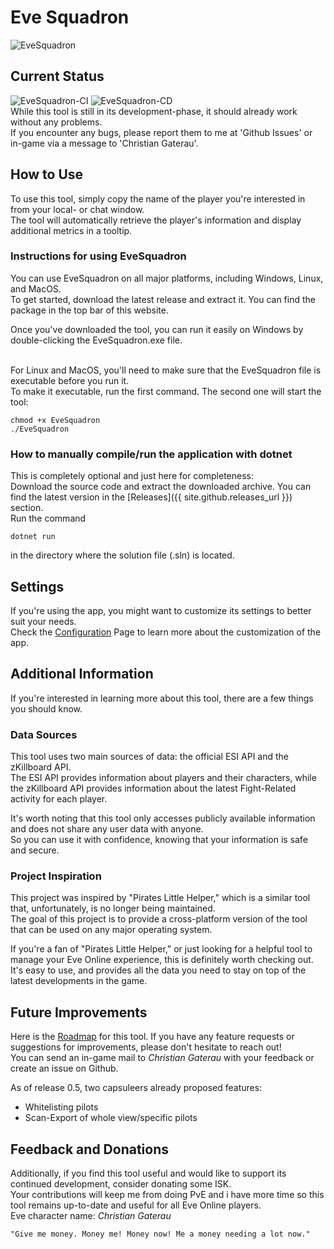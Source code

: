 # Eve Squadron
![EveSquadron](https://user-images.githubusercontent.com/42657063/233725331-43542b46-c892-4a13-85e0-61cd9c15d49f.gif)

## Current Status
![EveSquadron-CI](https://github.com/erythana/EveSquadron/actions/workflows/EveSquadron-CI.yml/badge.svg)
![EveSquadron-CD](https://github.com/erythana/EveSquadron/actions/workflows/EveSquadron-CD.yml/badge.svg)
<br />
While this tool is still in its development-phase, it should already work without any problems.<br/>
If you encounter any bugs, please report them to me at 'Github Issues' or in-game via a message to 'Christian Gaterau'.

## How to Use

To use this tool, simply copy the name of the player you're interested in from your local- or chat window.<br />
The tool will automatically retrieve the player's information and display additional metrics in a tooltip.

### Instructions for using EveSquadron

You can use EveSquadron on all major platforms, including Windows, Linux, and MacOS.<br />
To get started, download the latest release and extract it. You can find the package in the top bar of this website.

Once you've downloaded the tool, you can run it easily on Windows by double-clicking the EveSquadron.exe file.

<br />
For Linux and MacOS, you'll need to make sure that the EveSquadron file is executable before you run it.<br />
To make it executable, run the first command. The second one will start the tool:

```
chmod +x EveSquadron
./EveSquadron
```

### How to manually compile/run the application with dotnet
This is completely optional and just here for completeness:<br />
Download the source code and extract the downloaded archive. You can find the latest version in the [Releases]({{ site.github.releases_url }}) section.<br />
Run the command<br />
```
dotnet run
```
in the directory where the solution file (.sln) is located.

## Settings
If you're using the app, you might want to customize its settings to better suit your needs.<br />
Check the [Configuration](./configuration.markdown) Page to learn more about the customization of the app.

## Additional Information

If you're interested in learning more about this tool, there are a few things you should know.<br />

### Data Sources

This tool uses two main sources of data: the official ESI API and the zKillboard API.<br />
The ESI API provides information about players and their characters, while the zKillboard API provides information about the latest Fight-Related activity for each player.

It's worth noting that this tool only accesses publicly available information and does not share any user data with anyone.<br />
So you can use it with confidence, knowing that your information is safe and secure.

### Project Inspiration

This project was inspired by "Pirates Little Helper," which is a similar tool that, unfortunately, is no longer being maintained.<br />
The goal of this project is to provide a cross-platform version of the tool that can be used on any major operating system.

If you're a fan of "Pirates Little Helper," or just looking for a helpful tool to manage your Eve Online experience, this is definitely worth checking out.<br />
It's easy to use, and provides all the data you need to stay on top of the latest developments in the game.

## Future Improvements

Here is the [Roadmap](./roadmap.markdown) for this tool.
If you have any feature requests or suggestions for improvements, please don't hesitate to reach out!<br />
You can send an in-game mail to *Christian Gaterau* with your feedback or create an issue on Github.

As of release 0.5, two capsuleers already proposed features:<br />
* Whitelisting pilots 
* Scan-Export of whole view/specific pilots

## Feedback and Donations

Additionally, if you find this tool useful and would like to support its continued development, consider donating some ISK.<br />
Your contributions will keep me from doing PvE and i have more time so this tool remains up-to-date and useful for all Eve Online players.<br />
Eve character name: *Christian Gaterau*

```
"Give me money. Money me! Money now! Me a money needing a lot now."
```

